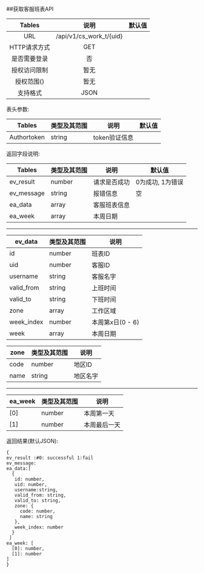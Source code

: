 ##获取客服班表API


|  Tables  |           说明            | 默认值  |
| :------: | :---------------------: | :--: |
|   URL    | /api/v1/cs_work_t/{uid} |      |
| HTTP请求方式 |           GET           |      |
|  是否需要登录  |            否            |      |
|  授权访问限制  |           暂无            |      |
|  授权范围()  |           暂无            |      |
|   支持格式   |          JSON           |      |


表头参数:

| Tables      | 类型及其范围 | 说明        | 默认值  |
| ----------- | ------ | --------- | ---- |
| Authortoken | string | token验证信息 |      |



返回字段说明:

| Tables     | 类型及其范围 | 说明     | 默认值        |
| ---------- | ------ | ------ | ---------- |
| ev_result  | number | 请求是否成功 | 0为成功, 1为错误 |
| ev_message | string | 报错信息   | 空          |
| ea_data    | array  | 客服班表信息 |            |
| ea_week    | array  | 本周日期   |            |

----

| ev_data    | 类型及其范围 | 说明           |
| ---------- | ------ | ------------ |
| id         | number | 班表ID         |
| uid        | number | 客服ID         |
| username   | string | 客服名字         |
| valid_from | string | 上班时间         |
| valid_to   | string | 下班时间         |
| zone       | array  | 工作区域         |
| week_index | number | 本周第x日(0 - 6) |
| week       | array  | 本周日期         |

| zone | 类型及其范围 | 说明   |
| ---- | ------ | ---- |
| code | number | 地区ID |
| name | string | 地区名字 |

----

| ea_week | 类型及其范围 | 说明     |
| ------- | ------ | ------ |
| [0]     | number | 本周第一天  |
| [1]     | number | 本周最后一天 |


返回结果(默认JSON):
```
{
ev_result :#0: successful 1:fail
ev_message:
ea_data:[
  {
   id: number,
   uid: number,
   username:string,
   valid_from: string,
   valid_to: string,
   zone: {
     code: number,
     name: string
   },
   week_index: number
  }
 ]
ea_week: [
  [0]: number,
  [1]: number
]
}
```